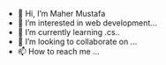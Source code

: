 - 👋 Hi, I’m Maher Mustafa 
- 👀 I’m interested in web development...
- 🌱 I’m currently learning .cs..
- 💞️ I’m looking to collaborate on ...
- 📫 How to reach me ...

<!---
Maher22234/Maher22234 is a ✨ special ✨ repository because its `README.md` (this file) appears on your GitHub profile.
You can click the Preview link to take a look at your changes.
--->
